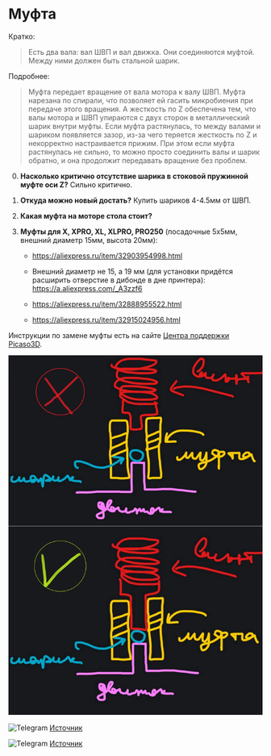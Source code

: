 # Муфта

Кратко:

>Есть два вала: вал ШВП и вал движка. Они соединяются муфтой. Между ними должен быть стальной шарик.

Подробнее:

>Муфта передает вращение от вала мотора к валу ШВП. Муфта нарезана по спирали, что позволяет ей гасить микробиения при передаче этого вращения. А жесткость по Z обеспечена тем, что валы мотора и ШВП упираются с двух сторон в металлический шарик внутри муфты. Если муфта растянулась, то между валами и шариком появляется зазор, из-за чего теряется жесткость по Z и некорректно настраивается прижим. При этом если муфта растянулась не сильно, то можно просто соединить валы и шарик обратно, и она продолжит передавать вращение без проблем.


0. **Насколько критично отсутствие шарика в стоковой пружинной муфте оси Z?** Сильно критично.

0. **Откуда можно новый достать?** Купить шариков 4-4.5мм от ШВП.

0. **Какая муфта на моторе стола стоит?**

0. **Муфты для Х, XPRO, XL, XLPRO, PRO250** (посадочные 5х5мм, внешний диаметр 15мм, высота 20мм):

    + https://aliexpress.ru/item/32903954998.html
 
    + Внешний диаметр не 15, а 19 мм (для установки придётся расширить отверстие в дибонде в дне принтера): https://a.aliexpress.com/_A3zzf6

    + https://aliexpress.ru/item/32888955522.html

    + https://aliexpress.ru/item/32915024956.html

Инструкции по замене муфты есть на сайте [Центра поддержки Picaso3D](http://helpcenter.picaso-3d.ru/).

![0_Муфта](./img/0_Муфта.jpg)


<picture><source media="(prefers-color-scheme: dark)" srcset="https://cdn.simpleicons.org/telegram/white"> <source media="(prefers-color-scheme: light)" srcset="https://cdn.simpleicons.org/telegram/black"> <img src="https://cdn.simpleicons.org/telegram/.svg" alt="Telegram" alight=left height="20" width="20"></picture> [Источник](https://t.me/Picaso3dUnofficial/137009)

<picture><source media="(prefers-color-scheme: dark)" srcset="https://cdn.simpleicons.org/telegram/white"> <source media="(prefers-color-scheme: light)" srcset="https://cdn.simpleicons.org/telegram/black"> <img src="https://cdn.simpleicons.org/telegram/.svg" alt="Telegram" alight=left height="20" width="20"></picture> [Источник](https://t.me/Picaso3dUnofficial/215946)


